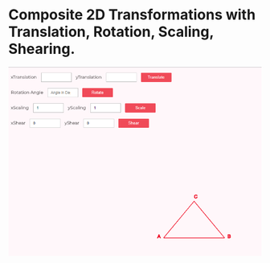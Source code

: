<h1>Composite 2D Transformations with Translation, Rotation, Scaling, Shearing.</h1>

<img src = "./images/2D.png" >
